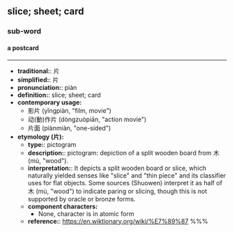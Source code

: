 ## slice; sheet; card
### sub-word
#### a postcard
---
- **traditional:**: 片
- **simplified:**: 片
- **pronunciation:**: piàn
- **definition:**: slice; sheet; card
- **contemporary usage:**
  - 影片 (yǐngpiàn, "film, movie")
  - 动(動)作片 (dòngzuòpiān, "action movie")
  - 片面 (piànmiàn, "one-sided")
- **etymology (片):**
  - **type:**: pictogram
  - **description:**: pictogram: depiction of a split wooden board from 木 (mù, "wood").
  - **interpretation:**: It depicts a split wooden board or slice, which naturally yielded senses like "slice" and "thin piece" and its classifier uses for flat objects. Some sources (Shuowen) interpret it as half of 木 (mù, "wood") to indicate paring or slicing, though this is not supported by oracle or bronze forms.
  - **component characters:**
    - None, character is in atomic form
  - **reference:**: https://en.wiktionary.org/wiki/%E7%89%87
%%%